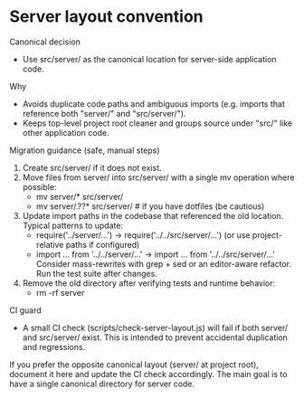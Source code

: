# Server layout convention

Canonical decision
- Use src/server/ as the canonical location for server-side application code.

Why
- Avoids duplicate code paths and ambiguous imports (e.g. imports that reference both "server/" and "src/server/").
- Keeps top-level project root cleaner and groups source under "src/" like other application code.

Migration guidance (safe, manual steps)
1. Create src/server/ if it does not exist.
2. Move files from server/ into src/server/ with a single mv operation where possible:
   - mv server/* src/server/
   - mv server/.??* src/server/  # if you have dotfiles (be cautious)
3. Update import paths in the codebase that referenced the old location. Typical patterns to update:
   - require('../server/...')  -> require('../../src/server/...')  (or use project-relative paths if configured)
   - import ... from '../../server/...' -> import ... from '../../src/server/...'
   Consider mass-rewrites with grep + sed or an editor-aware refactor. Run the test suite after changes.
4. Remove the old directory after verifying tests and runtime behavior:
   - rm -rf server

CI guard
- A small CI check (scripts/check-server-layout.js) will fail if both server/ and src/server/ exist. This is intended to prevent accidental duplication and regressions.

If you prefer the opposite canonical layout (server/ at project root), document it here and update the CI check accordingly. The main goal is to have a single canonical directory for server code.
